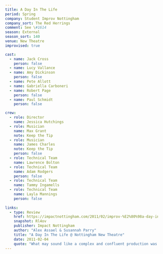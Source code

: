 ```yaml
---
title: A Day In The Life
period: Spring
company: Student Improv Nottingham
company_sort: The Red Herrings
comment: See \#1614
season: External
season_sort: 140
venue: New Theatre
improvised: true

cast:
  - name: Jack Cross
    person: false 
  - name: Lucy Vallance
  - name: Amy Dickinson
    person: false
  - name: Pete Allott
  - name: Gabriella Carboneri
  - name: Robert Page
    person: false 
  - name: Paul Schmidt
    person: false 

crew:
  - role: Director
    name: Jessica Hutchings
  - role: Musician 
    name: Max Grant 
    note: Keep the Tip 
  - role: Musician 
    name: James Charles
    note: Keep the Tip 
    person: false 
  - role: Technical Team
    name: Lawrence Bolton
  - role: Technical Team 
    name: Adam Rodgers 
    person: false 
  - role: Technical Team 
    name: Tammy Ingamells
  - role: Technical Team
    name: Layla Mannings 
    person: false 
    
links:
  - type: Review
    href: https://impactnottingham.com/2011/02/improv-%E2%80%98a-day-in-the-life%E2%80%99-new-theatre/
    snapshot: Rl4ov
    publisher: Impact Nottingham
    author: "Alex Assael & Susannah Parry"
    title: "A Day In The Life @ Nottingham New Theatre"
    date: 2011-02-04
    quote: "What may sound like a complex and confluent production was constructed with such ease and causality we were amazed with the quality of the show, astounded that this was all improvised. With the collaboration of the cast synchronised with the lighting and band improvisations the fluid production of the entire evening was nothing but impressive."
---
```

